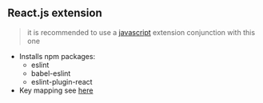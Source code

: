 ## React.js extension

> it is recommended to use a [javascript](https://github.com/oh-my-neovim/oh-my-neovim/blob/master/extensions/javascript/README.md) extension conjunction with this one

* Installs npm packages:
    - eslint
    - babel-eslint
    - eslint-plugin-react
* Key mapping see [here](map.vim)

